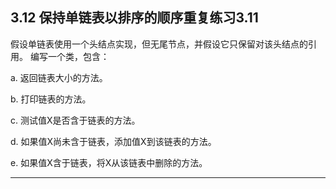 ## 3.12 保持单链表以排序的顺序重复练习3.11
假设单链表使用一个头结点实现，但无尾节点，并假设它只保留对该头结点的引用。
编写一个类，包含：

a. 返回链表大小的方法。

b. 打印链表的方法。

c. 测试值X是否含于链表的方法。

d. 如果值X尚未含于链表，添加值X到该链表的方法。

e. 如果值X含于链表，将X从该链表中删除的方法。

---